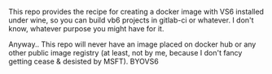 This repo provides the recipe for creating a docker image with VS6 installed under wine, so you can build vb6 projects in gitlab-ci or whatever. I don't know, whatever purpose you might have for it.

Anyway.. This repo will never have an image placed on docker hub or any other public image registry (at least, not by me, because I don't fancy getting cease & desisted by MSFT). BYOVS6
